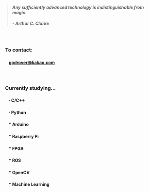 > #### *Any sufficiently advanced technology is indistinguishable from magic.*
> ##### - Arthur C. Clarke

　

### 　**To contact:**
#### 　　godrover@kakao.com

　

### 　**Currently studying...**
#### 　　__·__  C/C++
#### 　　·  Python
#### 　　*  Arduino
#### 　　*  Raspberry Pi
#### 　　*  FPGA
#### 　　*  ROS
#### 　　*  OpenCV
#### 　　*  Machine Learning

